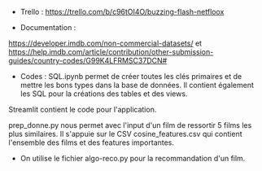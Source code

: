 * Trello : 
https://trello.com/b/c96tOI4O/buzzing-flash-netfloox

* Documentation : 

https://developer.imdb.com/non-commercial-datasets/
et
https://help.imdb.com/article/contribution/other-submission-guides/country-codes/G99K4LFRMSC37DCN# 

* Codes : 
SQL.ipynb permet de créer toutes les clés primaires et de mettre les bons types dans la base de données.
Il contient également les SQL pour la créations des tables et des views.

Streamlit contient le code pour l'application.

prep_donne.py nous permet avec l'input d'un film de ressortir 5 films les plus similaires. Il s'appuie sur le CSV cosine_features.csv qui contient l'ensemble des films et des features importantes.

- On utilise le fichier algo-reco.py pour la recommandation d'un film.
